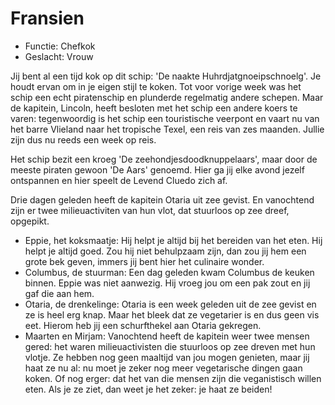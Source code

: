 # Fransien 

 * Functie: Chefkok 
 * Geslacht: Vrouw 

Jij bent al een tijd kok op dit schip: 'De naakte Huhrdjatgnoeipschnoelg'. Je houdt ervan om in je eigen stijl te koken. Tot voor vorige week was het schip een echt piratenschip en plunderde regelmatig andere schepen. Maar de kapitein, Lincoln, heeft besloten met het schip een andere koers te varen: tegenwoordig is het schip een touristische veerpont en vaart nu van het barre Vlieland naar het tropische Texel, een reis van zes maanden. Jullie zijn dus nu reeds een week op reis. 

Het schip bezit een kroeg 'De zeehondjesdoodknuppelaars', maar door de meeste piraten gewoon 'De Aars' genoemd. Hier ga jij elke avond jezelf ontspannen en hier speelt de Levend Cluedo zich af. 

Drie dagen geleden heeft de kapitein Otaria uit zee gevist. En vanochtend zijn er twee milieuactiviten van hun vlot, dat stuurloos op zee dreef, opgepikt. 

 * Eppie, het koksmaatje: Hij helpt je altijd bij het bereiden van het eten. Hij helpt je altijd goed. Zou hij niet behulpzaam zijn, dan zou jij hem een grote bek geven, immers jij bent hier het culinaire wonder. 
 * Columbus, de stuurman: Een dag geleden kwam Columbus de keuken binnen. Eppie was niet aanwezig. Hij vroeg jou om een pak zout en jij gaf die aan hem. 
 * Otaria, de drenkelinge: Otaria is een week geleden uit de zee gevist en ze is heel erg knap. Maar het bleek dat ze vegetarier is en dus geen vis eet. Hierom heb jij een schurfthekel aan Otaria gekregen. 
 * Maarten en Mirjam: Vanochtend heeft de kapitein weer twee mensen gered: het waren milieuactivisten die stuurloos op zee dreven met hun vlotje. Ze hebben nog geen maaltijd van jou mogen genieten, maar jij haat ze nu al: nu moet je zeker nog meer vegetarische dingen gaan koken. Of nog erger: dat het van die mensen zijn die veganistisch willen eten. Als je ze ziet, dan weet je het zeker: je haat ze beiden! 